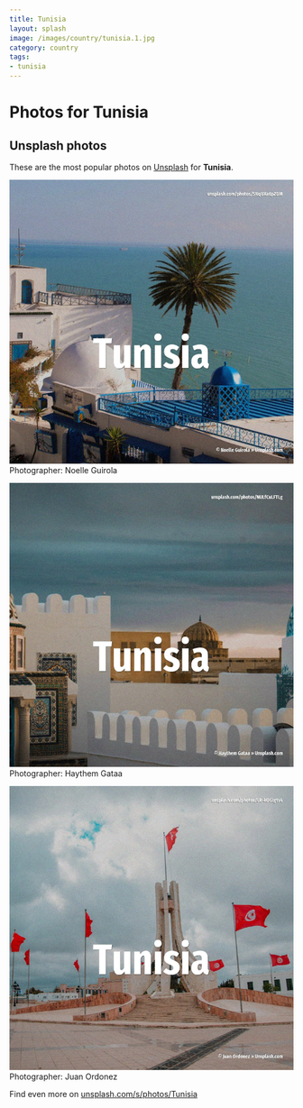 ```yaml
---
title: Tunisia
layout: splash
image: /images/country/tunisia.1.jpg
category: country
tags:
- tunisia
---
```

# Photos for Tunisia
 
## Unsplash photos
These are the most popular photos on [Unsplash](https://unsplash.com) for **Tunisia**.
 
![Tunisia](/images/country/tunisia.1.jpg)
Photographer:  Noelle Guirola
 
![Tunisia](/images/country/tunisia.2.jpg)
Photographer:  Haythem Gataa
 
![Tunisia](/images/country/tunisia.3.jpg)
Photographer:  Juan Ordonez
 
Find even more on [unsplash.com/s/photos/Tunisia](https://unsplash.com/s/photos/Tunisia)
 
